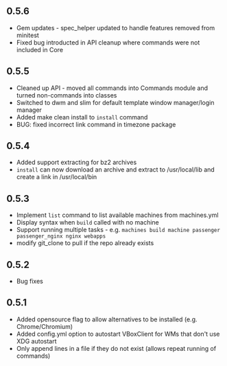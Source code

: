## 0.5.6

* Gem updates - spec_helper updated to handle features removed from minitest
* Fixed bug introducted in API cleanup where commands were not included in Core

## 0.5.5

* Cleaned up API - moved all commands into Commands module and turned non-commands into classes
* Switched to dwm and slim for default template window manager/login manager
* Added make clean install to `install` command
* BUG: fixed incorrect link command in timezone package

## 0.5.4

* Added support extracting for bz2 archives
* `install` can now download an archive and extract to /usr/local/lib and create a link in /usr/local/bin


## 0.5.3

* Implement `list` command to list available machines from machines.yml
* Display syntax when `build` called with no machine
* Support running multiple tasks - e.g. `machines build machine passenger passenger_nginx nginx webapps`
* modify git_clone to pull if the repo already exists

## 0.5.2

* Bug fixes


## 0.5.1

* Added opensource flag to allow alternatives to be installed (e.g. Chrome/Chromium)
* Added config.yml option to autostart VBoxClient for WMs that don't use XDG autostart
* Only append lines in a file if they do not exist (allows repeat running of commands)
